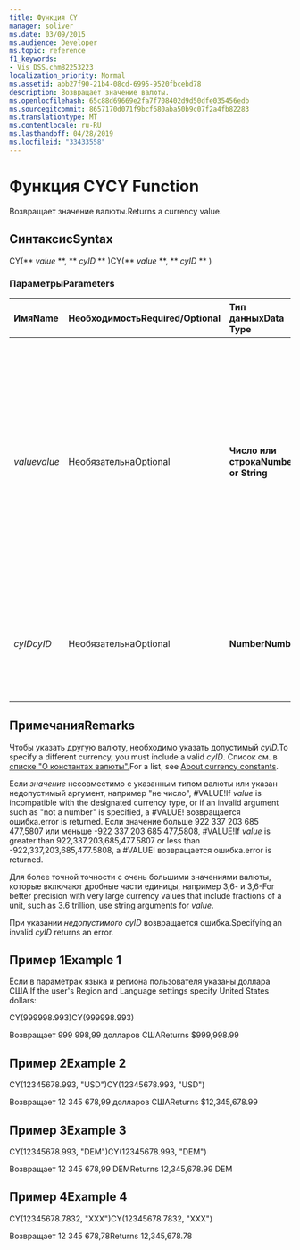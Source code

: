 ```yaml
---
title: Функция CY
manager: soliver
ms.date: 03/09/2015
ms.audience: Developer
ms.topic: reference
f1_keywords:
- Vis_DSS.chm82253223
localization_priority: Normal
ms.assetid: abb27f90-21b4-08cd-6995-9520fbcebd78
description: Возвращает значение валюты.
ms.openlocfilehash: 65c88d69669e2fa7f708402d9d50dfe035456edb
ms.sourcegitcommit: 8657170d071f9bcf680aba50b9c07f2a4fb82283
ms.translationtype: MT
ms.contentlocale: ru-RU
ms.lasthandoff: 04/28/2019
ms.locfileid: "33433558"
---
```

# <a name="cy-function"></a><span data-ttu-id="a7f5a-103">Функция CY</span><span class="sxs-lookup"><span data-stu-id="a7f5a-103">CY Function</span></span>

<span data-ttu-id="a7f5a-104">Возвращает значение валюты.</span><span class="sxs-lookup"><span data-stu-id="a7f5a-104">Returns a currency value.</span></span>
  
## <a name="syntax"></a><span data-ttu-id="a7f5a-105">Синтаксис</span><span class="sxs-lookup"><span data-stu-id="a7f5a-105">Syntax</span></span>

<span data-ttu-id="a7f5a-106">CY(\*\* *value* \*\*, \*\* *cyID* \*\* )</span><span class="sxs-lookup"><span data-stu-id="a7f5a-106">CY(\*\* *value* \*\*, \*\* *cyID* \*\* )</span></span> 
  
### <a name="parameters"></a><span data-ttu-id="a7f5a-107">Параметры</span><span class="sxs-lookup"><span data-stu-id="a7f5a-107">Parameters</span></span>

|<span data-ttu-id="a7f5a-108">**Имя**</span><span class="sxs-lookup"><span data-stu-id="a7f5a-108">**Name**</span></span>|<span data-ttu-id="a7f5a-109">**Необходимость**</span><span class="sxs-lookup"><span data-stu-id="a7f5a-109">**Required/Optional**</span></span>|<span data-ttu-id="a7f5a-110">**Тип данных**</span><span class="sxs-lookup"><span data-stu-id="a7f5a-110">**Data Type**</span></span>|<span data-ttu-id="a7f5a-111">**Описание**</span><span class="sxs-lookup"><span data-stu-id="a7f5a-111">**Description**</span></span>|
|:-----|:-----|:-----|:-----|
| <span data-ttu-id="a7f5a-112">_value_</span><span class="sxs-lookup"><span data-stu-id="a7f5a-112">_value_</span></span> <br/> |<span data-ttu-id="a7f5a-113">Необязательна</span><span class="sxs-lookup"><span data-stu-id="a7f5a-113">Optional</span></span>  <br/> |<span data-ttu-id="a7f5a-114">**Число или строка**</span><span class="sxs-lookup"><span data-stu-id="a7f5a-114">**Number or String**</span></span> <br/> |<span data-ttu-id="a7f5a-115">Число или строка, включаемая форматирование для определенной валюты.</span><span class="sxs-lookup"><span data-stu-id="a7f5a-115">A number or a string that includes currency-specific formatting.</span></span> <span data-ttu-id="a7f5a-116">Если значение не указано, значение валюты отформатировано в соответствии со стилем валюты в параметрах языка и региона системы.</span><span class="sxs-lookup"><span data-stu-id="a7f5a-116">If not specified, the currency value is formatted according to the currency style in the system's Region and Language settings.</span></span>  <br/> |
| <span data-ttu-id="a7f5a-117">_cyID_</span><span class="sxs-lookup"><span data-stu-id="a7f5a-117">_cyID_</span></span> <br/> |<span data-ttu-id="a7f5a-118">Необязательна</span><span class="sxs-lookup"><span data-stu-id="a7f5a-118">Optional</span></span>  <br/> |<span data-ttu-id="a7f5a-119">**Number**</span><span class="sxs-lookup"><span data-stu-id="a7f5a-119">**Number**</span></span> <br/> |<span data-ttu-id="a7f5a-120">Числовая валюта или трех символьная строка в кавычках для аббревиатуры ISO 4217.</span><span class="sxs-lookup"><span data-stu-id="a7f5a-120">A numeric currency ID or a three-character quoted string for the ISO 4217 abbreviation.</span></span>  <br/> |
   
## <a name="remarks"></a><span data-ttu-id="a7f5a-121">Примечания</span><span class="sxs-lookup"><span data-stu-id="a7f5a-121">Remarks</span></span>

<span data-ttu-id="a7f5a-122">Чтобы указать другую валюту, необходимо указать допустимый _cyID._</span><span class="sxs-lookup"><span data-stu-id="a7f5a-122">To specify a different currency, you must include a valid  _cyID_.</span></span> <span data-ttu-id="a7f5a-123">Список см. в [списке "О константах валюты".](about-currency-constants.md)</span><span class="sxs-lookup"><span data-stu-id="a7f5a-123">For a list, see [About currency constants](about-currency-constants.md).</span></span>
  
<span data-ttu-id="a7f5a-124">Если  _значение_ несовместимо с указанным типом валюты или указан недопустимый аргумент, например "не число", #VALUE!</span><span class="sxs-lookup"><span data-stu-id="a7f5a-124">If  _value_ is incompatible with the designated currency type, or if an invalid argument such as "not a number" is specified, a #VALUE!</span></span> <span data-ttu-id="a7f5a-125">возвращается ошибка.</span><span class="sxs-lookup"><span data-stu-id="a7f5a-125">error is returned.</span></span> <span data-ttu-id="a7f5a-126">Если  значение больше 922 337 203 685 477,5807 или меньше -922 337 203 685 477,5808, #VALUE!</span><span class="sxs-lookup"><span data-stu-id="a7f5a-126">If  _value_ is greater than 922,337,203,685,477.5807 or less than -922,337,203,685,477.5808, a #VALUE!</span></span> <span data-ttu-id="a7f5a-127">возвращается ошибка.</span><span class="sxs-lookup"><span data-stu-id="a7f5a-127">error is returned.</span></span> 
  
<span data-ttu-id="a7f5a-128">Для более точной точности с очень большими значениями валюты, которые включают дробные части единицы, например 3,6- и 3,6-</span><span class="sxs-lookup"><span data-stu-id="a7f5a-128">For better precision with very large currency values that include fractions of a unit, such as 3.6 trillion, use string arguments for  _value_.</span></span>
  
<span data-ttu-id="a7f5a-129">При указании  _недопустимого cyID_ возвращается ошибка.</span><span class="sxs-lookup"><span data-stu-id="a7f5a-129">Specifying an invalid  _cyID_ returns an error.</span></span> 
  
## <a name="example-1"></a><span data-ttu-id="a7f5a-130">Пример 1</span><span class="sxs-lookup"><span data-stu-id="a7f5a-130">Example 1</span></span>

<span data-ttu-id="a7f5a-131">Если в параметрах языка и региона пользователя указаны доллара США:</span><span class="sxs-lookup"><span data-stu-id="a7f5a-131">If the user's Region and Language settings specify United States dollars:</span></span>
  
<span data-ttu-id="a7f5a-132">CY(999998.993)</span><span class="sxs-lookup"><span data-stu-id="a7f5a-132">CY(999998.993)</span></span>
  
<span data-ttu-id="a7f5a-133">Возвращает 999 998,99 долларов США</span><span class="sxs-lookup"><span data-stu-id="a7f5a-133">Returns $999,998.99</span></span>
  
## <a name="example-2"></a><span data-ttu-id="a7f5a-134">Пример 2</span><span class="sxs-lookup"><span data-stu-id="a7f5a-134">Example 2</span></span>

<span data-ttu-id="a7f5a-135">CY(12345678.993, "USD")</span><span class="sxs-lookup"><span data-stu-id="a7f5a-135">CY(12345678.993, "USD")</span></span>
  
<span data-ttu-id="a7f5a-136">Возвращает 12 345 678,99 долларов США</span><span class="sxs-lookup"><span data-stu-id="a7f5a-136">Returns $12,345,678.99</span></span>
  
## <a name="example-3"></a><span data-ttu-id="a7f5a-137">Пример 3</span><span class="sxs-lookup"><span data-stu-id="a7f5a-137">Example 3</span></span>

<span data-ttu-id="a7f5a-138">CY(12345678.993, "DEM")</span><span class="sxs-lookup"><span data-stu-id="a7f5a-138">CY(12345678.993, "DEM")</span></span>
  
<span data-ttu-id="a7f5a-139">Возвращает 12 345 678,99 DEM</span><span class="sxs-lookup"><span data-stu-id="a7f5a-139">Returns 12,345,678.99 DEM</span></span>
  
## <a name="example-4"></a><span data-ttu-id="a7f5a-140">Пример 4</span><span class="sxs-lookup"><span data-stu-id="a7f5a-140">Example 4</span></span>

<span data-ttu-id="a7f5a-141">CY(12345678.7832, "XXX")</span><span class="sxs-lookup"><span data-stu-id="a7f5a-141">CY(12345678.7832, "XXX")</span></span>
  
<span data-ttu-id="a7f5a-142">Возвращает 12 345 678,78</span><span class="sxs-lookup"><span data-stu-id="a7f5a-142">Returns 12,345,678.78</span></span>
  

